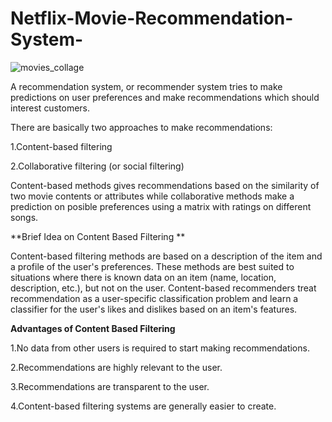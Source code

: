 # Netflix-Movie-Recommendation-System-

![movies_collage](https://user-images.githubusercontent.com/71769673/130322308-afd9b2af-50d3-4e95-bfbd-f16573bc0d13.jpg)

A recommendation system, or recommender system tries to make predictions on user preferences and make recommendations which should interest customers.


There are basically two approaches to make recommendations:

1.Content-based filtering

2.Collaborative filtering (or social filtering)

Content-based methods gives recommendations based on the similarity of two movie contents or attributes while collaborative methods make a prediction on posible preferences using a matrix with ratings on different songs.



**Brief Idea on Content Based Filtering **

Content-based filtering methods are based on a description of the item and a profile of the user's preferences. These methods are best suited to situations where there is known data on an item (name, location, description, etc.), but not on the user. Content-based recommenders treat recommendation as a user-specific classification problem and learn a classifier for the user's likes and dislikes based on an item's features.


**Advantages of Content Based Filtering** 

1.No data from other users is required to start making recommendations.

2.Recommendations are highly relevant to the user.

3.Recommendations are transparent to the user.

4.Content-based filtering systems are generally easier to create.
